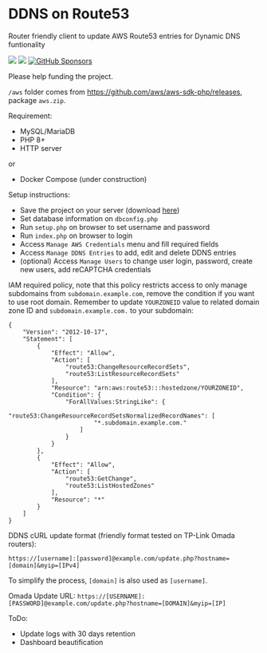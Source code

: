 # DDNS on Route53
Router friendly client to update AWS Route53 entries for Dynamic DNS funtionality

<a target="_blank" href="https://github.com/ivancarlosti/ddnsonroute53"><img src="https://img.shields.io/github/stars/ivancarlosti/ddnsonroute53?style=flat" /></a>
<a target="_blank" href="https://github.com/ivancarlosti/ddnsonroute53"><img src="https://img.shields.io/github/last-commit/ivancarlosti/ddnsonroute53" /></a>
[![GitHub Sponsors](https://img.shields.io/github/sponsors/ivancarlosti?label=GitHub%20Sponsors)](https://github.com/sponsors/ivancarlosti)

Please help funding the project.

`/aws` folder comes from https://github.com/aws/aws-sdk-php/releases, package `aws.zip`.

Requirement:

* MySQL/MariaDB
* PHP 8+
* HTTP server

or

* Docker Compose (under construction)

Setup instructions:

* Save the project on your server (download [here](https://github.com/ivancarlosti/ddnsonroute53/zipball/master))
* Set database information on `dbconfig.php`
* Run `setup.php` on browser to set username and password
* Run `index.php` on browser to login
* Access `Manage AWS Credentials` menu and fill required fields
* Access `Manage DDNS Entries` to add, edit and delete DDNS entries
* (optional) Access `Manage Users` to change user login, password, create new users, add reCAPTCHA credentials 

IAM required policy, note that this policy restricts access to only manage subdomains from `subdomain.example.com`, remove the condition if you want to use root domain. Remember to update `YOURZONEID` value to related domain zone ID and `subdomain.example.com.` to your subdomain:

```
{
	"Version": "2012-10-17",
	"Statement": [
		{
			"Effect": "Allow",
			"Action": [
				"route53:ChangeResourceRecordSets",
				"route53:ListResourceRecordSets"
			],
			"Resource": "arn:aws:route53:::hostedzone/YOURZONEID",
			"Condition": {
				"ForAllValues:StringLike": {
					"route53:ChangeResourceRecordSetsNormalizedRecordNames": [
						"*.subdomain.example.com."
					]
				}
			}
		},
		{
			"Effect": "Allow",
			"Action": [
				"route53:GetChange",
				"route53:ListHostedZones"
			],
			"Resource": "*"
		}
	]
}
```


DDNS cURL update format (friendly format tested on TP-Link Omada routers):

`https://[username]:[password]@example.com/update.php?hostname=[domain]&myip=[IPv4]`

To simplify the process, `[domain]` is also used as `[username]`.

Omada Update URL: `https://[USERNAME]:[PASSWORD]@example.com/update.php?hostname=[DOMAIN]&myip=[IP]`

ToDo:

* Update logs with 30 days retention
* Dashboard beautification
